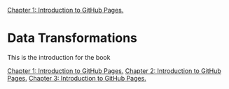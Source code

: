 
[Chapter 1: Introduction to GitHub Pages.](chapter1.html)

# Data Transformations

This is the introduction for the book

[Chapter 1: Introduction to GitHub Pages.](article1.html)
[Chapter 2: Introduction to GitHub Pages.](article2.html)
[Chapter 3: Introduction to GitHub Pages.](article3.html)